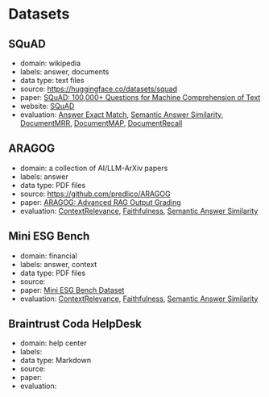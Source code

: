 # Datasets


## SQuAD
- domain: wikipedia
- labels: answer, documents
- data type: text files
- source: https://huggingface.co/datasets/squad
- paper: [SQuAD: 100,000+ Questions for Machine Comprehension of Text](https://arxiv.org/abs/1606.05250)
- website: [SQuAD](https://rajpurkar.github.io/SQuAD-explorer/)
- evaluation: [Answer Exact Match](https://docs.haystack.deepset.ai/docs/answerexactmatchevaluator), [Semantic Answer Similarity](https://docs.haystack.deepset.ai/docs/sasevaluator), [DocumentMRR](https://docs.haystack.deepset.ai/docs/documentmrrevaluator), [DocumentMAP](https://docs.haystack.deepset.ai/docs/documentmapevaluator), [DocumentRecall](https://docs.haystack.deepset.ai/docs/documentrecallevaluator)


## ARAGOG
- domain: a collection of AI/LLM-ArXiv papers 
- labels: answer
- data type: PDF files
- source: https://github.com/predlico/ARAGOG
- paper: [ARAGOG: Advanced RAG Output Grading](https://arxiv.org/pdf/2404.01037)
- evaluation: [ContextRelevance](https://docs.haystack.deepset.ai/docs/contextrelevanceevaluator), [Faithfulness](https://docs.haystack.deepset.ai/docs/faithfulnessevaluator), [Semantic Answer Similarity](https://docs.haystack.deepset.ai/docs/sasevaluator)


## Mini ESG Bench
- domain: financial
- labels: answer, context
- data type: PDF files
- source:
- paper: [Mini ESG Bench Dataset](https://arxiv.org/abs/2404.01037) 
- evaluation: [ContextRelevance](https://docs.haystack.deepset.ai/docs/contextrelevanceevaluator), [Faithfulness](https://docs.haystack.deepset.ai/docs/faithfulnessevaluator), [Semantic Answer Similarity](https://docs.haystack.deepset.ai/docs/sasevaluator)


## Braintrust Coda HelpDesk
- domain: help center
- labels: 
- data type: Markdown
- source:
- paper:  
- evaluation:
